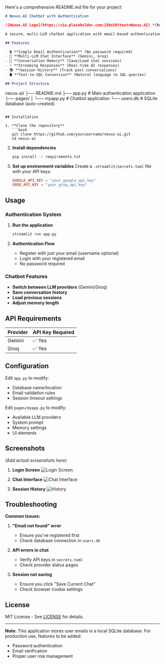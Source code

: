 Here's a comprehensive README.md file for your project:

```markdown
# Nexus.AI Chatbot with Authentication

![Nexus.AI Logo](https://via.placeholder.com/150x50?text=Nexus.AI) *(Replace with actual logo)*

A secure, multi-LLM chatbot application with email-based authentication and conversation history.

## Features

- 🔒 **Simple Email Authentication** (No password required)
- 💬 **Multi-LLM Chat Interface** (Gemini, Groq)
- 🧠 **Conversation Memory** (Save/Load chat sessions)
- ⚡ **Streaming Responses** (Real-time AI responses)
- 📚 **Session History** (Track past conversations)
- 🛢️ **Text-to-SQL Conversion** (Natural language to SQL queries)

## Project Structure

```
nexus-ai/
├── README.md
├── app.py               # Main authentication application
├── pages/
│   └── myapp.py         # Chatbot application
└── users.db             # SQLite database (auto-created)
```

## Installation

1. **Clone the repository**
   ```bash
   git clone https://github.com/yourusername/nexus-ai.git
   cd nexus-ai
   ```

2. **Install dependencies**
   ```bash
   pip install -r requirements.txt
   ```

3. **Set up environment variables**
   Create a `.streamlit/secrets.toml` file with your API keys:
   ```toml
   GOOGLE_API_KEY = "your_google_api_key"
   GROQ_API_KEY = "your_groq_api_key"
   ```

## Usage

### Authentication System

1. **Run the application**
   ```bash
   streamlit run app.py
   ```

2. **Authentication Flow**
   - Register with just your email (username optional)
   - Login with your registered email
   - No password required

### Chatbot Features

- **Switch between LLM providers** (Gemini/Groq)
- **Save conversation history**
- **Load previous sessions**
- **Adjust memory length**

## API Requirements

| Provider | API Key Required |
|----------|------------------|
| Gemini   | ✅ Yes           |
| Groq     | ✅ Yes           |

## Configuration

Edit `app.py` to modify:
- Database name/location
- Email validation rules
- Session timeout settings

Edit `pages/myapp.py` to modify:
- Available LLM providers
- System prompt
- Memory settings
- UI elements

## Screenshots

*(Add actual screenshots here)*

1. **Login Screen**
   ![Login Screen](screenshots/login.png)

2. **Chat Interface**
   ![Chat Interface](screenshots/chat.png)

3. **Session History**
   ![History](screenshots/history.png)

## Troubleshooting

**Common Issues:**

1. **"Email not found" error**
   - Ensure you've registered first
   - Check database connection in `users.db`

2. **API errors in chat**
   - Verify API keys in `secrets.toml`
   - Check provider status pages

3. **Session not saving**
   - Ensure you click "Save Current Chat"
   - Check browser cookie settings

## License

MIT License - See [LICENSE](LICENSE) for details.

---

**Note:** This application stores user emails in a local SQLite database. For production use, features to be added:
- Password authentication
- Email verification
- Proper user role management
```



